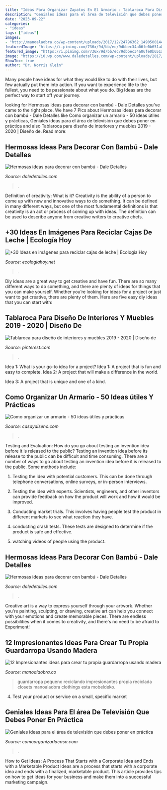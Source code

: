 ```yaml
---
title: "Ideas Para Organizar Zapatos En El Armario : Tablaroca Para Diseño De Interiores Y Muebles 2019"
description: "Geniales ideas para el área de televisión que debes poner en práctica"
date: "2023-09-22"
categories:
- "ideas"
tags: ["ideas"]
images:
- "http://manoalaobra.co/wp-content/uploads/2017/12/24796362_1490500144404681_4852018486900627814_n.jpg"
featuredImage: "https://i.pinimg.com/736x/9d/bb/ec/9dbbec34a06fe0b651a8e811fe0ce684.jpg"
featured_image: "https://i.pinimg.com/736x/9d/bb/ec/9dbbec34a06fe0b651a8e811fe0ce684.jpg"
image: "https://i0.wp.com/www.daledetalles.com/wp-content/uploads/2017/01/decoracion-con-bambu11.jpg"
ShowToc: true
author: "Dr. Norris Klein"
---
```



Many people have ideas for what they would like to do with their lives, but few actually put them into action. If you want to experience life to the fullest, you need to be passionate about what you do. Big Ideas are the perfect way to start off your journey.

	

		
looking for Hermosas ideas para decorar con bambú - Dale Detalles you've came to the right place. We have 7 Pics about Hermosas ideas para decorar con bambú - Dale Detalles like Como organizar un armario - 50 ideas útiles y prácticas, Geniales ideas para el área de televisión que debes poner en práctica and also Tablaroca para diseño de interiores y muebles 2019 - 2020 | Diseño de. Read more:
		
    
## Hermosas Ideas Para Decorar Con Bambú - Dale Detalles

<img loading=lazy src="https://i0.wp.com/www.daledetalles.com/wp-content/uploads/2017/01/decoracion-con-bambu11.jpg" onerror="this.onerror=null;this.src='https://tse3.mm.bing.net/th?id=OIP.tVGqilY0Jptbyk6KOZNKDQHaFg&amp;pid=15.1';" alt="Hermosas ideas para decorar con bambú - Dale Detalles">

_Source: daledetalles.com_

>. 

	

Definition of creativity: What is it?
Creativity is the ability of a person to come up with new and innovative ways to do something. It can be defined in many different ways, but one of the most fundamental definitions is that creativity is an act or process of coming up with ideas. The definition can be used to describe anyone from creative writers to creative chefs.

    
## +30 Ideas En Imágenes Para Reciclar Cajas De Leche | Ecología Hoy

<img loading=lazy src="http://ecologiahoy.net/wp-content/uploads/2016/07/cajas-de-carton-1024x768.jpg" onerror="this.onerror=null;this.src='https://tse3.mm.bing.net/th?id=OIP.h8WwO2af9f-rbcMdWlhK-AHaFj&amp;pid=15.1';" alt="+30 Ideas en imágenes para reciclar cajas de leche | Ecología Hoy">

_Source: ecologiahoy.net_

>. 

	

Diy ideas are a great way to get creative and have fun. There are so many different ways to do something, and there are plenty of ideas for things that you can make yourself. Whether you’re looking for ideas for a project or just want to get creative, there are plenty of them. Here are five easy diy ideas that you can start with: 

    
## Tablaroca Para Diseño De Interiores Y Muebles 2019 - 2020 | Diseño De

<img loading=lazy src="https://i.pinimg.com/736x/9d/bb/ec/9dbbec34a06fe0b651a8e811fe0ce684.jpg" onerror="this.onerror=null;this.src='https://tse1.mm.bing.net/th?id=OIP.Y5-E3bSpsiD0QRQYc2YYRQHaLH&amp;pid=15.1';" alt="Tablaroca para diseño de interiores y muebles 2019 - 2020 | Diseño de">

_Source: pinterest.com_

>. 

	

Idea 1: What is your go-to idea for a project?
Idea 1: A project that is fun and easy to complete.
Idea 2: A project that will make a difference in the world.

Idea 3: A project that is unique and one of a kind.

    
## Como Organizar Un Armario - 50 Ideas útiles Y Prácticas

<img loading=lazy src="https://casaydiseno.com/wp-content/uploads/2016/03/interior-armario-cestosmimbre.jpg" onerror="this.onerror=null;this.src='https://tse4.mm.bing.net/th?id=OIP.PgZUjCm4PqQjWskPqdvnVwHaLH&amp;pid=15.1';" alt="Como organizar un armario - 50 ideas útiles y prácticas">

_Source: casaydiseno.com_

>. 

	

Testing and Evaluation: How do you go about testing an invention idea before it is released to the public?
Testing an invention idea before its release to the public can be difficult and time consuming. There are a number of ways to go about testing an invention idea before it is released to the public. Some methods include:
1) Testing the idea with potential customers. This can be done through telephone conversations, online surveys, or in-person interviews.

2) Testing the idea with experts. Scientists, engineers, and other inventors can provide feedback on how the product will work and how it would be improved.

3) Conducting market trials. This involves having people test the product in different markets to see what reaction they have.

4) conducting crash tests. These tests are designed to determine if the product is safe and effective.

5) watching videos of people using the product.

    
## Hermosas Ideas Para Decorar Con Bambú - Dale Detalles

<img loading=lazy src="https://i1.wp.com/www.daledetalles.com/wp-content/uploads/2017/01/decoracion-con-bambu8.jpg" onerror="this.onerror=null;this.src='https://tse2.mm.bing.net/th?id=OIP.9oXwasjNdmjHolcng1sX8gHaEQ&amp;pid=15.1';" alt="Hermosas ideas para decorar con bambú - Dale Detalles">

_Source: daledetalles.com_

>. 

	

Creative art is a way to express yourself through your artwork. Whether you're painting, sculpting, or drawing, creative art can help you connect with your emotions and create memorable pieces. There are endless possibilities when it comes to creativity, and there's no need to be afraid to Experiment!

    
## 12 Impresionantes Ideas Para Crear Tu Propia Guardarropa Usando Madera

<img loading=lazy src="http://manoalaobra.co/wp-content/uploads/2017/12/24796362_1490500144404681_4852018486900627814_n.jpg" onerror="this.onerror=null;this.src='https://tse3.mm.bing.net/th?id=OIP.435EjHn3kuKub-0gWjTwqQHaH7&amp;pid=15.1';" alt="12 Impresionantes ideas para crear tu propia guardarropa usando madera">

_Source: manoalaobra.co_

>guardarropa pequeno reciclando impresionantes propia reciclada closets manoalaobra clothings esta mobeldeko. 

	

4. Test your product or service on a small, specific market

    
## Geniales Ideas Para El área De Televisión Que Debes Poner En Práctica

<img loading=lazy src="https://comoorganizarlacasa.com/wp-content/uploads/2017/01/Geniales-ideas-para-el-área-de-televisión-que-debes-poner-en-práctica-ya-7.jpg" onerror="this.onerror=null;this.src='https://tse4.mm.bing.net/th?id=OIP.Y1ljZKbDQPku_-06b5pMWAHaLG&amp;pid=15.1';" alt="Geniales ideas para el área de televisión que debes poner en práctica">

_Source: comoorganizarlacasa.com_

>. 

	

How to Get Ideas: A Process That Starts with a Corporate Idea and Ends with a Marketable Product
Ideas are a process that starts with a corporate idea and ends with a finalized, marketable product. This article provides tips on how to get ideas for your business and make them into a successful marketing campaign.

